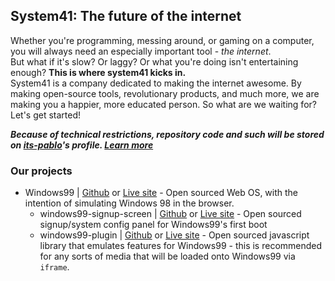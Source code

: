 ## System41: The future of the internet

Whether you're programming, messing around, or gaming on a computer, you will always need an especially important tool - *the internet*.  
But what if it's slow? Or laggy? Or what you're doing isn't entertaining enough? **This is where system41 kicks in.**  
System41 is a company dedicated to making the internet awesome. By making open-source tools, revolutionary products, and much more, we are making you a happier, more educated person. So what are we waiting for? Let's get started!  
  
***Because of technical restrictions, repository code and such will be stored on [its-pablo](/../../../../its-pablo)'s profile. [Learn more](//github.com/system41/.github/profile/itspablo.md)***
  
### Our projects
* Windows99 | [Github](/../../../../its-pablo/windows99) or [Live site](//windows99.vercel.app) - Open sourced Web OS, with the intention of simulating Windows 98 in the browser.
    * windows99-signup-screen | [Github](/../../../../its-pablo/windows99-signup-screen) or [Live site](//windows99-signup-screen.vercel.app) - Open sourced signup/system config panel for Windows99's first boot
    * windows99-plugin | [Github](/../../../../its-pablo/windows99-plugin) or [Live site](//its-pablo.github.io/windows99-plugin) - Open sourced javascript library that emulates features for Windows99 - this is recommended for any sorts of media that will be loaded onto Windows99 via `iframe`.
